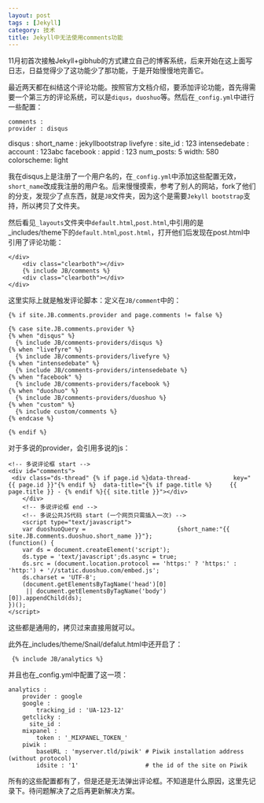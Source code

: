```yaml
---
layout: post
tags : [Jekyll]
category: 技术
title: Jekyll中无法使用comments功能
---
```


11月初首次接触Jekyll+gibhub的方式建立自己的博客系统，后来开始在这上面写日志，日益觉得少了这功能少了那功能，于是开始慢慢地完善它。

最近两天都在纠结这个评论功能。按照官方文档介绍，要添加评论功能，首先得需要一个第三方的评论系统，可以是`diqus`，`duoshuo`等。然后在`_config.yml`中进行一些配置：

	comments :
	provider : disqus
 disqus :
  	  short_name : jekyllbootstrap
 	 livefyre :
  	  site_id : 123
 	 intensedebate :
  	  account : 123abc
  	facebook :
  	  appid : 123
   	 num_posts: 5
    	width: 580
    	colorscheme: light

 我在disqus上是注册了一个用户名的，在`_config.yml`中添加这些配置无效，`short_name`改成我注册的用户名。后来慢慢摸索，参考了别人的网站，fork了他们的分支，发现少了点东西，就是`JB`文件夹，因为这个是需要`Jekyll bootstrap`支持，所以拷贝了文件夹。
 
 然后看见`_layouts`文件夹中`default.html`,`post.html`,中引用的是_includes/theme下的`default.html`,`post.html`，打开他们后发现在post.html中引用了评论功能：


 	</div>
		<div class="clearboth"></div>
		{% include JB/comments %}
		<div class="clearboth"></div>
	</div>

这里实际上就是触发评论脚本：定义在`JB/comment`中的：

```
{% if site.JB.comments.provider and page.comments != false %}

{% case site.JB.comments.provider %}
{% when "disqus" %}
  {% include JB/comments-providers/disqus %}
{% when "livefyre" %}
  {% include JB/comments-providers/livefyre %}
{% when "intensedebate" %}
  {% include JB/comments-providers/intensedebate %}
{% when "facebook" %}
  {% include JB/comments-providers/facebook %}
{% when "duoshuo" %}
  {% include JB/comments-providers/duoshuo %}
{% when "custom" %}
  {% include custom/comments %}
{% endcase %}

{% endif %}
```

对于多说的provider，会引用多说的js：


	<!-- 多说评论框 start -->
	<div id="comments">
   	 <div class="ds-thread" {% if page.id %}data-thread-			key="{{ page.id }}"{% endif %}  data-title="{% if page.title %}		{{ page.title }} - {% endif %}{{ site.title }}"></div>
		</div>
		<!-- 多说评论框 end -->
		<!-- 多说公共JS代码 start (一个网页只需插入一次) -->
		<script type="text/javascript">
		var duoshuoQuery = 							{short_name:"{{ site.JB.comments.duoshuo.short_name }}"};
	(function() {
		var ds = document.createElement('script');
		ds.type = 'text/javascript';ds.async = true;
		ds.src = (document.location.protocol == 'https:' ? 'https:' : 	'http:') + '//static.duoshuo.com/embed.js';
		ds.charset = 'UTF-8';
		(document.getElementsByTagName('head')[0] 
		 || document.getElementsByTagName('body')		[0]).appendChild(ds);
	})();
	</script>
<!-- 多说公共JS代码 end -->
这些都是通用的，拷贝过来直接用就可以。

此外在_includes/theme/Snail/defalut.html中还开启了：

` {% include JB/analytics %}`

并且也在_config.yml中配置了这一项：

```
analytics :
    provider : google 
    google : 
        tracking_id : 'UA-123-12'
    getclicky :
      site_id : 
    mixpanel :
        token : '_MIXPANEL_TOKEN_'
    piwik :
        baseURL : 'myserver.tld/piwik' # Piwik installation address (without protocol)
        idsite : '1'                   # the id of the site on Piwik
 ```
 所有的这些配置都有了，但是还是无法弹出评论框。不知道是什么原因，这里先记录下。待问题解决了之后再更新解决方案。

 